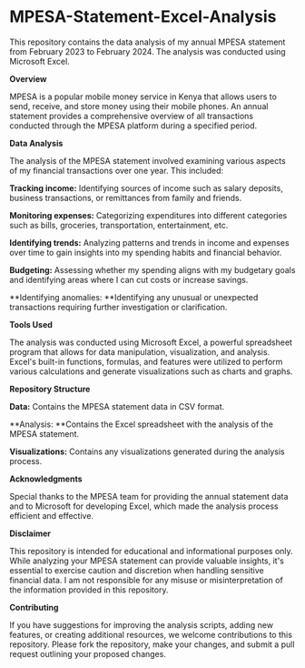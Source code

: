 # MPESA-Statement-Excel-Analysis
This repository contains the data analysis of my annual MPESA statement from February 2023 to February 2024. The analysis was conducted using Microsoft Excel.

**Overview**

MPESA is a popular mobile money service in Kenya that allows users to send, receive, and store money using their mobile phones. An annual statement provides a comprehensive overview of all transactions conducted through the MPESA platform during a specified period.

**Data Analysis**

The analysis of the MPESA statement involved examining various aspects of my financial transactions over one year. This included:

**Tracking income:** Identifying sources of income such as salary deposits, business transactions, or remittances from family and friends.

**Monitoring expenses:** Categorizing expenditures into different categories such as bills, groceries, transportation, entertainment, etc.

**Identifying trends:** Analyzing patterns and trends in income and expenses over time to gain insights into my spending habits and financial behavior.

**Budgeting:** Assessing whether my spending aligns with my budgetary goals and identifying areas where I can cut costs or increase savings.

**Identifying anomalies: **Identifying any unusual or unexpected transactions requiring further investigation or clarification.

**Tools Used**

The analysis was conducted using Microsoft Excel, a powerful spreadsheet program that allows for data manipulation, visualization, and analysis. Excel's built-in functions, formulas, and features were utilized to perform various calculations and generate visualizations such as charts and graphs.

**Repository Structure**

**Data:** Contains the MPESA statement data in CSV format.

**Analysis: **Contains the Excel spreadsheet with the analysis of the MPESA statement.

**Visualizations:** Contains any visualizations generated during the analysis process.

**Acknowledgments**

Special thanks to the MPESA team for providing the annual statement data and to Microsoft for developing Excel, which made the analysis process efficient and effective.

**Disclaimer**

This repository is intended for educational and informational purposes only. While analyzing your MPESA statement can provide valuable insights, it's essential to exercise caution and discretion when handling sensitive financial data. I am not responsible for any misuse or misinterpretation of the information provided in this repository.

**Contributing**

If you have suggestions for improving the analysis scripts, adding new features, or creating additional resources, we welcome contributions to this repository. Please fork the repository, make your changes, and submit a pull request outlining your proposed changes.
